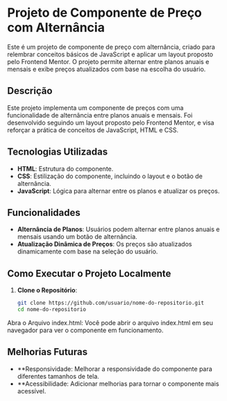 # Projeto de Componente de Preço com Alternância

Este é um projeto de componente de preço com alternância, criado para relembrar conceitos básicos de JavaScript e aplicar um layout proposto pelo Frontend Mentor. O projeto permite alternar entre planos anuais e mensais e exibe preços atualizados com base na escolha do usuário.

## Descrição

Este projeto implementa um componente de preços com uma funcionalidade de alternância entre planos anuais e mensais. Foi desenvolvido seguindo um layout proposto pelo Frontend Mentor, e visa reforçar a prática de conceitos de JavaScript, HTML e CSS.

## Tecnologias Utilizadas

- **HTML**: Estrutura do componente.
- **CSS**: Estilização do componente, incluindo o layout e o botão de alternância.
- **JavaScript**: Lógica para alternar entre os planos e atualizar os preços.

## Funcionalidades

- **Alternância de Planos**: Usuários podem alternar entre planos anuais e mensais usando um botão de alternância.
- **Atualização Dinâmica de Preços**: Os preços são atualizados dinamicamente com base na seleção do usuário.

## Como Executar o Projeto Localmente

1. **Clone o Repositório**:
   ```bash
   git clone https://github.com/usuario/nome-do-repositorio.git
   cd nome-do-repositorio

Abra o Arquivo index.html:
Você pode abrir o arquivo index.html em seu navegador para ver o componente em funcionamento.


## Melhorias Futuras
- **Responsividade: Melhorar a responsividade do componente para diferentes tamanhos de tela.
- **Acessibilidade: Adicionar melhorias para tornar o componente mais acessível.
